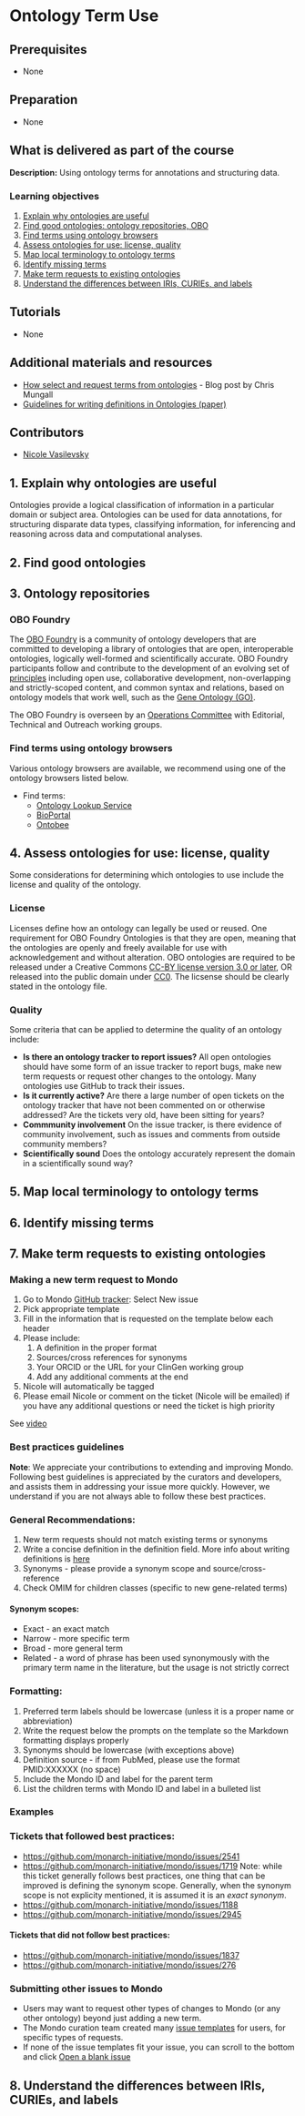 # Ontology Term Use

## Prerequisites
- None

## Preparation
- None

## What is delivered as part of the course

**Description:** Using ontology terms for annotations and structuring data.

### Learning objectives
1. [Explain why ontologies are useful](#explain)
2. [Find good ontologies: ontology repositories, OBO](#find)
3. [Find terms using ontology browsers](#repo)
4. [Assess ontologies for use: license, quality](#assess)
5. [Map local terminology to ontology terms](#map)
6. [Identify missing terms](#missing)
7. [Make term requests to existing ontologies](#request)
8. [Understand the differences between IRIs, CURIEs, and labels](#iri)

## Tutorials
- None

## Additional materials and resources
- [How select and request terms from ontologies](https://douroucouli.wordpress.com/2021/07/03/how-select-and-request-terms-from-ontologies/) - Blog post by Chris Mungall
- [Guidelines for writing definitions in Ontologies (paper)](https://philpapers.org/archive/SEPGFW.pdf)

## Contributors
- [Nicole Vasilevsky](https://orcid.org/0000-0001-5208-3432)

<a name="explain"></a> 
## 1. Explain why ontologies are useful

Ontologies provide a logical classification of information in a particular domain or subject area. Ontologies can be used for data annotations, for structuring disparate data types, classifying information, for inferencing and reasoning across data and computational analyses.

<a name="find"></a> 
## 2. Find good ontologies

<a name="repo"></a> 
## 3. Ontology repositories

### OBO Foundry

The [OBO Foundry](http://obofoundry.org/) is a community of ontology developers that are committed to developing a library of ontologies that are open, interoperable ontologies, logically well-formed and scientifically accurate. OBO Foundry participants follow and contribute to the development of an evolving set of [principles](http://obofoundry.org/principles/fp-000-summary.html) including open use, collaborative development, non-overlapping and strictly-scoped content, and common syntax and relations, based on ontology models that work well, such as the [Gene Ontology (GO)](http://geneontology.org/).

The OBO Foundry is overseen by an [Operations Committee](http://obofoundry.org/docs/OperationsCommittee.html) with Editorial, Technical and Outreach working groups.

### Find terms using ontology browsers
Various ontology browsers are available, we recommend using one of the ontology browsers listed below.

- Find terms:
  - [Ontology Lookup Service](https://www.ebi.ac.uk/ols/index)
  - [BioPortal](https://bioportal.bioontology.org/)
  - [Ontobee](http://www.ontobee.org/)

<a name="assess"></a> 
## 4. Assess ontologies for use: license, quality

Some considerations for determining which ontologies to use include the license and quality of the ontology.

### License

Licenses define how an ontology can legally be used or reused. One requirement for OBO Foundry Ontologies is that they are open, meaning that the ontologies are openly and freely available for use with acknowledgement and without alteration. OBO ontologies are required to be released under a Creative Commons [CC-BY license version 3.0 or later](https://creativecommons.org/licenses/by/3.0/), OR released into the public domain under [CC0](https://creativecommons.org/publicdomain/zero/1.0/). The licsense should be clearly stated in the ontology file.

### Quality

Some criteria that can be applied to determine the quality of an ontology include:

- **Is there an ontology tracker to report issues?** All open ontologies should have some form of an issue tracker to report bugs, make new term requests or request other changes to the ontology. Many ontologies use GitHub to track their issues. 
- **Is it currently active?** Are there a large number of open tickets on the ontology tracker that have not been commented on or otherwise addressed? Are the tickets very old, have been sitting for years?
- **Commmunity involvement** On the issue tracker, is there evidence of community involvement, such as issues and comments from outside community members?
- **Scientifically sound** Does the ontology accurately represent the domain in a scientifically sound way?


<a name="map"></a> 
## 5. Map local terminology to ontology terms

<a name="missing"></a> 
## 6. Identify missing terms

<a name="request"></a> 
## 7. Make term requests to existing ontologies

### Making a new term request to Mondo

1. Go to Mondo [GitHub tracker](https://github.com/monarch-initiative/mondo/issues): Select New issue
1. Pick appropriate template
1. Fill in the information that is requested on the template below each header
1. Please include:
	1. A definition in the proper format
	1. Sources/cross references for synonyms
	1. Your ORCID or the URL for your ClinGen working group
	1. Add any additional comments at the end
1. Nicole will automatically be tagged
1. Please email Nicole or comment on the ticket (Nicole will be emailed) if you have any additional questions or need the ticket is high priority

See [video](https://drive.google.com/file/d/14g9y1nmCmRTkPB1fa6y_jIW3lHyFV4-g/view?resourcekey)

### Best practices guidelines

**Note**: We appreciate your contributions to extending and improving Mondo. Following best guidelines is appreciated by the curators and developers, and assists them in addressing your issue more quickly. However, we understand if you are not always able to follow these best practices.

### General Recommendations:
1. New term requests should not match existing terms or synonyms
1. Write a concise definition in the definition field. More info about writing definitions is [here](https://douroucouli.wordpress.com/2019/07/08/ontotip-write-simple-concise-clear-operational-textual-definitions/)
1. Synonyms - please provide a synonym scope and source/cross-reference
1. Check OMIM for children classes (specific to new gene-related terms)

#### Synonym scopes:
- Exact - an exact match
- Narrow - more specific term
- Broad - more general term
- Related - a word of phrase has been used synonymously with the primary term name in the literature, but the usage is not strictly correct 

### Formatting:
1. Preferred term labels should be lowercase (unless it is a proper name or abbreviation)
1. Write the request below the prompts on the template so the Markdown formatting displays properly
1. Synonyms should be lowercase (with exceptions above)
1. Definition source - if from PubMed, please use the format PMID:XXXXXX (no space)
1. Include the Mondo ID and label for the parent term
1. List the children terms with Mondo ID and label in a bulleted list

### Examples

### Tickets that followed best practices:
- https://github.com/monarch-initiative/mondo/issues/2541
- https://github.com/monarch-initiative/mondo/issues/1719
Note: while this ticket generally follows best practices, one thing that can be improved is defining the synonym scope. Generally, when the synonym scope is not explicity mentioned, it is assumed it is an _exact synonym_.
- https://github.com/monarch-initiative/mondo/issues/1188
- https://github.com/monarch-initiative/mondo/issues/2945

#### Tickets that did not follow best practices:
- https://github.com/monarch-initiative/mondo/issues/1837
- https://github.com/monarch-initiative/mondo/issues/276

### Submitting other issues to Mondo

- Users may want to request other types of changes to Mondo (or any other ontology) beyond just adding a new term.
- The Mondo curation team created many [issue templates](https://github.com/monarch-initiative/mondo/issues/new/choose) for users, for specific types of requests.
- If none of the issue templates fit your issue, you can scroll to the bottom and click [Open a blank issue](https://github.com/monarch-initiative/mondo/issues/new)

<a name="iri"></a> 
## 8. Understand the differences between IRIs, CURIEs, and labels